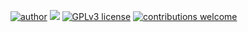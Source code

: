 [![author](https://img.shields.io/badge/author-hugomaestri-red.svg)](www.linkedin.com/in/hugo-guilherme-maestri-934b8873) [![](https://img.shields.io/badge/python-3.12+-blue.svg)](https://www.python.org/downloads/release/python-3125/) [![GPLv3 license](https://img.shields.io/badge/License-GPLv3-blue.svg)](http://perso.crans.org/besson/LICENSE.html) [![contributions welcome](https://img.shields.io/badge/contributions-welcome-brightgreen.svg?style=flat)](https://github.com/hugomaestri/data_science/issues)

